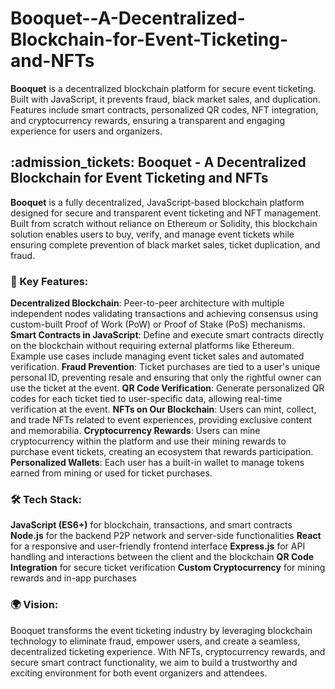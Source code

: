 # Booquet--A-Decentralized-Blockchain-for-Event-Ticketing-and-NFTs
**Booquet** is a decentralized blockchain platform for secure event ticketing. Built with JavaScript, it prevents fraud, black market sales, and duplication. Features include smart contracts, personalized QR codes, NFT integration, and cryptocurrency rewards, ensuring a transparent and engaging experience for users and organizers.


## :admission_tickets: Booquet - A Decentralized Blockchain for Event Ticketing and NFTs
**Booquet** is a fully decentralized, JavaScript-based blockchain platform designed for secure and transparent event ticketing and NFT management. Built from scratch without reliance on Ethereum or Solidity, this blockchain solution enables users to buy, verify, and manage event tickets while ensuring complete prevention of black market sales, ticket duplication, and fraud.
### :link: Key Features:
**Decentralized Blockchain**: Peer-to-peer architecture with multiple independent nodes validating transactions and achieving consensus using custom-built Proof of Work (PoW) or Proof of Stake (PoS) mechanisms.
**Smart Contracts in JavaScript**: Define and execute smart contracts directly on the blockchain without requiring external platforms like Ethereum. Example use cases include managing event ticket sales and automated verification.
**Fraud Prevention**: Ticket purchases are tied to a user's unique personal ID, preventing resale and ensuring that only the rightful owner can use the ticket at the event.
**QR Code Verification**: Generate personalized QR codes for each ticket tied to user-specific data, allowing real-time verification at the event.
**NFTs on Our Blockchain**: Users can mint, collect, and trade NFTs related to event experiences, providing exclusive content and memorabilia.
**Cryptocurrency Rewards**: Users can mine cryptocurrency within the platform and use their mining rewards to purchase event tickets, creating an ecosystem that rewards participation.
**Personalized Wallets**: Each user has a built-in wallet to manage tokens earned from mining or used for ticket purchases.
### :hammer_and_wrench: Tech Stack:
**JavaScript (ES6+)** for blockchain, transactions, and smart contracts
**Node.js** for the backend P2P network and server-side functionalities
**React** for a responsive and user-friendly frontend interface
**Express.js** for API handling and interactions between the client and the blockchain
**QR Code Integration** for secure ticket verification
**Custom Cryptocurrency** for mining rewards and in-app purchases
### :earth_africa: Vision:
Booquet transforms the event ticketing industry by leveraging blockchain technology to eliminate fraud, empower users, and create a seamless, decentralized ticketing experience. With NFTs, cryptocurrency rewards, and secure smart contract functionality, we aim to build a trustworthy and exciting environment for both event organizers and attendees.
